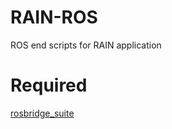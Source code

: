 # RAIN-ROS
ROS end scripts for RAIN application


# Required
[rosbridge_suite](https://github.com/RobotWebTools/rosbridge_suite)
